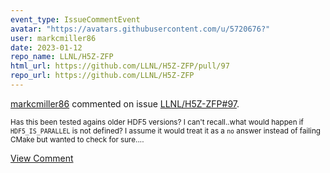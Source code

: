 ```yaml
---
event_type: IssueCommentEvent
avatar: "https://avatars.githubusercontent.com/u/5720676?"
user: markcmiller86
date: 2023-01-12
repo_name: LLNL/H5Z-ZFP
html_url: https://github.com/LLNL/H5Z-ZFP/pull/97
repo_url: https://github.com/LLNL/H5Z-ZFP
---
```


<a href='https://github.com/markcmiller86' target='_blank'>markcmiller86</a> commented on issue <a href='https://github.com/LLNL/H5Z-ZFP/pull/97' target='_blank'>LLNL/H5Z-ZFP#97</a>.

<small>Has this been tested agains older HDF5 versions? I can't recall..what would happen if `HDF5_IS_PARALLEL` is not defined? I assume it would treat it as a `no` answer instead of failing CMake but wanted to check for sure....</small>

<a href='https://github.com/LLNL/H5Z-ZFP/pull/97' target='_blank'>View Comment</a>